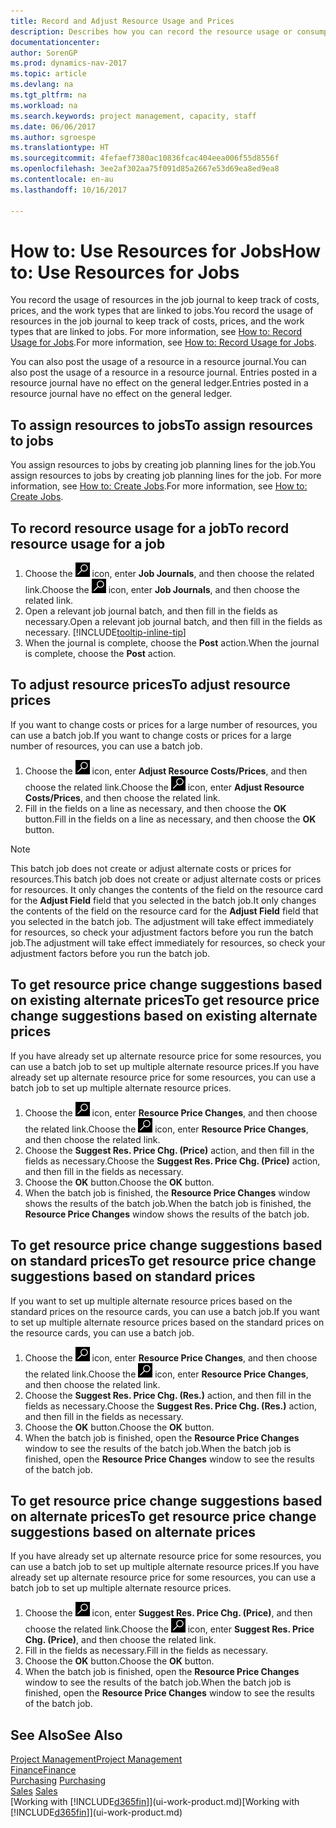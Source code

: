 ```yaml
---
title: Record and Adjust Resource Usage and Prices
description: Describes how you can record the resource usage or consumption associated with a job, to keep track and manage costs, prices, and work types.
documentationcenter: 
author: SorenGP
ms.prod: dynamics-nav-2017
ms.topic: article
ms.devlang: na
ms.tgt_pltfrm: na
ms.workload: na
ms.search.keywords: project management, capacity, staff
ms.date: 06/06/2017
ms.author: sgroespe
ms.translationtype: HT
ms.sourcegitcommit: 4fefaef7380ac10836fcac404eea006f55d8556f
ms.openlocfilehash: 3ee2af302aa75f091d85a2667e53d69ea8ed9ea8
ms.contentlocale: en-au
ms.lasthandoff: 10/16/2017

---
```

# <a name="how-to-use-resources-for-jobs"></a><span data-ttu-id="34d9f-103">How to: Use Resources for Jobs</span><span class="sxs-lookup"><span data-stu-id="34d9f-103">How to: Use Resources for Jobs</span></span>
<span data-ttu-id="34d9f-104">You record the usage of resources in the job journal to keep track of costs, prices, and the work types that are linked to jobs.</span><span class="sxs-lookup"><span data-stu-id="34d9f-104">You record the usage of resources in the job journal to keep track of costs, prices, and the work types that are linked to jobs.</span></span> <span data-ttu-id="34d9f-105">For more information, see [How to: Record Usage for Jobs](projects-how-record-job-usage.md).</span><span class="sxs-lookup"><span data-stu-id="34d9f-105">For more information, see [How to: Record Usage for Jobs](projects-how-record-job-usage.md).</span></span>

<span data-ttu-id="34d9f-106">You can also post the usage of a resource in a resource journal.</span><span class="sxs-lookup"><span data-stu-id="34d9f-106">You can also post the usage of a resource in a resource journal.</span></span> <span data-ttu-id="34d9f-107">Entries posted in a resource journal have no effect on the general ledger.</span><span class="sxs-lookup"><span data-stu-id="34d9f-107">Entries posted in a resource journal have no effect on the general ledger.</span></span>

## <a name="to-assign-resources-to-jobs"></a><span data-ttu-id="34d9f-108">To assign resources to jobs</span><span class="sxs-lookup"><span data-stu-id="34d9f-108">To assign resources to jobs</span></span>
<span data-ttu-id="34d9f-109">You assign resources to jobs by creating job planning lines for the job.</span><span class="sxs-lookup"><span data-stu-id="34d9f-109">You assign resources to jobs by creating job planning lines for the job.</span></span> <span data-ttu-id="34d9f-110">For more information, see [How to: Create Jobs](projects-how-create-jobs.md).</span><span class="sxs-lookup"><span data-stu-id="34d9f-110">For more information, see [How to: Create Jobs](projects-how-create-jobs.md).</span></span>

## <a name="to-record-resource-usage-for-a-job"></a><span data-ttu-id="34d9f-111">To record resource usage for a job</span><span class="sxs-lookup"><span data-stu-id="34d9f-111">To record resource usage for a job</span></span>
1. <span data-ttu-id="34d9f-112">Choose the ![Search for Page or Report](media/ui-search/search_small.png "Search for Page or Report icon") icon, enter **Job Journals**, and then choose the related link.</span><span class="sxs-lookup"><span data-stu-id="34d9f-112">Choose the ![Search for Page or Report](media/ui-search/search_small.png "Search for Page or Report icon") icon, enter **Job Journals**, and then choose the related link.</span></span>
2. <span data-ttu-id="34d9f-113">Open a relevant job journal batch, and then fill in the fields as necessary.</span><span class="sxs-lookup"><span data-stu-id="34d9f-113">Open a relevant job journal batch, and then fill in the fields as necessary.</span></span> [!INCLUDE[tooltip-inline-tip](includes/tooltip-inline-tip_md.md)]
3. <span data-ttu-id="34d9f-114">When the journal is complete, choose the **Post** action.</span><span class="sxs-lookup"><span data-stu-id="34d9f-114">When the journal is complete, choose the **Post** action.</span></span>

## <a name="to-adjust-resource-prices"></a><span data-ttu-id="34d9f-115">To adjust resource prices</span><span class="sxs-lookup"><span data-stu-id="34d9f-115">To adjust resource prices</span></span>
<span data-ttu-id="34d9f-116">If you want to change costs or prices for a large number of resources, you can use a batch job.</span><span class="sxs-lookup"><span data-stu-id="34d9f-116">If you want to change costs or prices for a large number of resources, you can use a batch job.</span></span>  

1. <span data-ttu-id="34d9f-117">Choose the ![Search for Page or Report](media/ui-search/search_small.png "Search for Page or Report icon") icon, enter **Adjust Resource Costs/Prices**, and then choose the related link.</span><span class="sxs-lookup"><span data-stu-id="34d9f-117">Choose the ![Search for Page or Report](media/ui-search/search_small.png "Search for Page or Report icon") icon, enter **Adjust Resource Costs/Prices**, and then choose the related link.</span></span>
2. <span data-ttu-id="34d9f-118">Fill in the fields on a line as necessary, and then choose the **OK** button.</span><span class="sxs-lookup"><span data-stu-id="34d9f-118">Fill in the fields on a line as necessary, and then choose the **OK** button.</span></span>

> [!NOTE]  
>   <span data-ttu-id="34d9f-119">This batch job does not create or adjust alternate costs or prices for resources.</span><span class="sxs-lookup"><span data-stu-id="34d9f-119">This batch job does not create or adjust alternate costs or prices for resources.</span></span> <span data-ttu-id="34d9f-120">It only changes the contents of the field on the resource card for the **Adjust Field** field that you selected in the batch job.</span><span class="sxs-lookup"><span data-stu-id="34d9f-120">It only changes the contents of the field on the resource card for the **Adjust Field** field that you selected in the batch job.</span></span> <span data-ttu-id="34d9f-121">The adjustment will take effect immediately for resources, so check your adjustment factors before you run the batch job.</span><span class="sxs-lookup"><span data-stu-id="34d9f-121">The adjustment will take effect immediately for resources, so check your adjustment factors before you run the batch job.</span></span>

## <a name="to-get-resource-price-change-suggestions-based-on-existing-alternate-prices"></a><span data-ttu-id="34d9f-122">To get resource price change suggestions based on existing alternate prices</span><span class="sxs-lookup"><span data-stu-id="34d9f-122">To get resource price change suggestions based on existing alternate prices</span></span>
<span data-ttu-id="34d9f-123">If you have already set up alternate resource price for some resources, you can use a batch job to set up multiple alternate resource prices.</span><span class="sxs-lookup"><span data-stu-id="34d9f-123">If you have already set up alternate resource price for some resources, you can use a batch job to set up multiple alternate resource prices.</span></span>

1. <span data-ttu-id="34d9f-124">Choose the ![Search for Page or Report](media/ui-search/search_small.png "Search for Page or Report icon") icon, enter **Resource Price Changes**, and then choose the related link.</span><span class="sxs-lookup"><span data-stu-id="34d9f-124">Choose the ![Search for Page or Report](media/ui-search/search_small.png "Search for Page or Report icon") icon, enter **Resource Price Changes**, and then choose the related link.</span></span>
2. <span data-ttu-id="34d9f-125">Choose the **Suggest Res. Price Chg. (Price)** action, and then fill in the fields as necessary.</span><span class="sxs-lookup"><span data-stu-id="34d9f-125">Choose the **Suggest Res. Price Chg. (Price)** action, and then fill in the fields as necessary.</span></span>
3. <span data-ttu-id="34d9f-126">Choose the **OK** button.</span><span class="sxs-lookup"><span data-stu-id="34d9f-126">Choose the **OK** button.</span></span>  
4. <span data-ttu-id="34d9f-127">When the batch job is finished, the **Resource Price Changes** window shows the results of the batch job.</span><span class="sxs-lookup"><span data-stu-id="34d9f-127">When the batch job is finished, the **Resource Price Changes** window shows the results of the batch job.</span></span>

## <a name="to-get-resource-price-change-suggestions-based-on-standard-prices"></a><span data-ttu-id="34d9f-128">To get resource price change suggestions based on standard prices</span><span class="sxs-lookup"><span data-stu-id="34d9f-128">To get resource price change suggestions based on standard prices</span></span>
<span data-ttu-id="34d9f-129">If you want to set up multiple alternate resource prices based on the standard prices on the resource cards, you can use a batch job.</span><span class="sxs-lookup"><span data-stu-id="34d9f-129">If you want to set up multiple alternate resource prices based on the standard prices on the resource cards, you can use a batch job.</span></span>  

1. <span data-ttu-id="34d9f-130">Choose the ![Search for Page or Report](media/ui-search/search_small.png "Search for Page or Report icon") icon, enter **Resource Price Changes**, and then choose the related link.</span><span class="sxs-lookup"><span data-stu-id="34d9f-130">Choose the ![Search for Page or Report](media/ui-search/search_small.png "Search for Page or Report icon") icon, enter **Resource Price Changes**, and then choose the related link.</span></span>
2. <span data-ttu-id="34d9f-131">Choose the **Suggest Res. Price Chg. (Res.)** action, and then fill in the fields as necessary.</span><span class="sxs-lookup"><span data-stu-id="34d9f-131">Choose the **Suggest Res. Price Chg. (Res.)** action, and then fill in the fields as necessary.</span></span>  
3. <span data-ttu-id="34d9f-132">Choose the **OK** button.</span><span class="sxs-lookup"><span data-stu-id="34d9f-132">Choose the **OK** button.</span></span>  
4. <span data-ttu-id="34d9f-133">When the batch job is finished, open the **Resource Price Changes** window to see the results of the batch job.</span><span class="sxs-lookup"><span data-stu-id="34d9f-133">When the batch job is finished, open the **Resource Price Changes** window to see the results of the batch job.</span></span>

## <a name="to-get-resource-price-change-suggestions-based-on-alternate-prices"></a><span data-ttu-id="34d9f-134">To get resource price change suggestions based on alternate prices</span><span class="sxs-lookup"><span data-stu-id="34d9f-134">To get resource price change suggestions based on alternate prices</span></span>
<span data-ttu-id="34d9f-135">If you have already set up alternate resource price for some resources, you can use a batch job to set up multiple alternate resource prices.</span><span class="sxs-lookup"><span data-stu-id="34d9f-135">If you have already set up alternate resource price for some resources, you can use a batch job to set up multiple alternate resource prices.</span></span>

1. <span data-ttu-id="34d9f-136">Choose the ![Search for Page or Report](media/ui-search/search_small.png "Search for Page or Report icon") icon, enter **Suggest Res. Price Chg. (Price)**, and then choose the related link.</span><span class="sxs-lookup"><span data-stu-id="34d9f-136">Choose the ![Search for Page or Report](media/ui-search/search_small.png "Search for Page or Report icon") icon, enter **Suggest Res. Price Chg. (Price)**, and then choose the related link.</span></span>  
2. <span data-ttu-id="34d9f-137">Fill in the fields as necessary.</span><span class="sxs-lookup"><span data-stu-id="34d9f-137">Fill in the fields as necessary.</span></span>
3. <span data-ttu-id="34d9f-138">Choose the **OK** button.</span><span class="sxs-lookup"><span data-stu-id="34d9f-138">Choose the **OK** button.</span></span>  
4. <span data-ttu-id="34d9f-139">When the batch job is finished, open the **Resource Price Changes** window to see the results of the batch job.</span><span class="sxs-lookup"><span data-stu-id="34d9f-139">When the batch job is finished, open the **Resource Price Changes** window to see the results of the batch job.</span></span>

## <a name="see-also"></a><span data-ttu-id="34d9f-140">See Also</span><span class="sxs-lookup"><span data-stu-id="34d9f-140">See Also</span></span>
[<span data-ttu-id="34d9f-141">Project Management</span><span class="sxs-lookup"><span data-stu-id="34d9f-141">Project Management</span></span>](projects-manage-projects.md)  
[<span data-ttu-id="34d9f-142">Finance</span><span class="sxs-lookup"><span data-stu-id="34d9f-142">Finance</span></span>](finance.md)  
<span data-ttu-id="34d9f-143">[Purchasing](purchasing-manage-purchasing.md)       </span><span class="sxs-lookup"><span data-stu-id="34d9f-143">[Purchasing](purchasing-manage-purchasing.md)       </span></span>  
<span data-ttu-id="34d9f-144">[Sales](sales-manage-sales.md)   </span><span class="sxs-lookup"><span data-stu-id="34d9f-144">[Sales](sales-manage-sales.md)   </span></span>  
<span data-ttu-id="34d9f-145">[Working with [!INCLUDE[d365fin](includes/d365fin_md.md)]](ui-work-product.md)</span><span class="sxs-lookup"><span data-stu-id="34d9f-145">[Working with [!INCLUDE[d365fin](includes/d365fin_md.md)]](ui-work-product.md)</span></span>  

